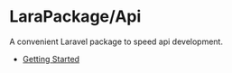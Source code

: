 # LaraPackage/Api

A convenient Laravel package to speed api development.

* [Getting Started](documentation/getting-started.md)

